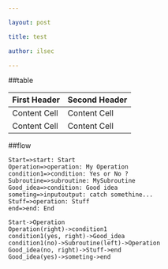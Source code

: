 ```yaml
---

layout: post

title: test

author: ilsec

---
```


##table

First Header  | Second Header
------------- | -------------
Content Cell  | Content Cell
Content Cell  | Content Cell

##flow

```flow
Start=>start: Start
Operation=>operation: My Operation
condition1=>condition: Yes or No ?
Subroutine=>subroutine: MySubroutine
Good_idea=>condition: Good idea
someting=>inputoutput: catch somethine...
Stuff=>operation: Stuff
end=>end: End

Start->Operation
Operation(right)->condition1
condition1(yes, right)->Good_idea
condition1(no)->Subroutine(left)->Operation
Good_idea(no, right)->Stuff->end
Good_idea(yes)->someting->end

```
